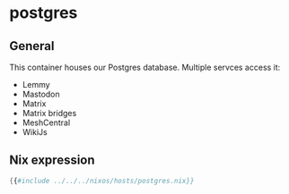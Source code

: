 # postgres

## General

This container houses our Postgres database. Multiple servces access it:

- Lemmy
- Mastodon
- Matrix
- Matrix bridges
- MeshCentral
- WikiJs

## Nix expression

```nix
{{#include ../../../nixos/hosts/postgres.nix}}
```
